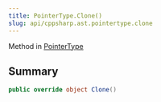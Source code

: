 ```yaml
---
title: PointerType.Clone()
slug: api/cppsharp.ast.pointertype.clone
---
```

Method in [PointerType](/api/cppsharp/ast/pointertype)

## Summary



```csharp
public override object Clone()
```

